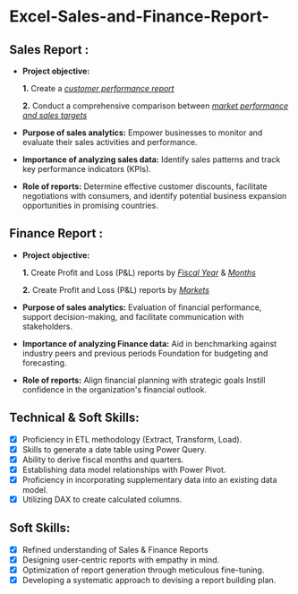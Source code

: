 # Excel-Sales-and-Finance-Report-
## Sales Report :


- **Project objective:** 

    **1.** Create a _[customer performance report](https://github.com/hemsun/Excel-Sales-and-Finance-Report-/blob/780f363cbe613ca52b18e621cfed60dd93d755c8/Customer%20Performance%20Report.pdf)_ 

    **2.** Conduct a comprehensive comparison between _[market performance and sales targets](https://github.com/hemsun/Excel-Sales-and-Finance-Report-/blob/780f363cbe613ca52b18e621cfed60dd93d755c8/Market%20Performance%20vs%20Target%20Report.pdf)_

- **Purpose of sales analytics:** Empower businesses to monitor and evaluate their sales activities and performance.

- **Importance of analyzing sales data:** Identify sales patterns and track key performance indicators (KPIs).

- **Role of reports:** Determine effective customer discounts, facilitate negotiations with consumers, and identify potential business expansion opportunities in promising countries.


## Finance Report :

- **Project objective:** 

    **1.** Create Profit and Loss (P&L) reports by _[Fiscal Year](https://github.com/hemsun/Excel-Sales-and-Finance-Report-/blob/780f363cbe613ca52b18e621cfed60dd93d755c8/P%26L%20Statement%20by%20Fiscal%20Year.pdf)_ & _[Months](https://github.com/hemsun/Excel-Sales-and-Finance-Report-/blob/780f363cbe613ca52b18e621cfed60dd93d755c8/P%26L%20Statement%20by%20Months.pdf)_ 

   **2.** Create Profit and Loss (P&L) reports by _[Markets](https://github.com/hemsun/Excel-Sales-and-Finance-Report-/blob/780f363cbe613ca52b18e621cfed60dd93d755c8/P%26L%20Statement%20by%20Markets.pdf)_

- **Purpose of sales analytics:** Evaluation of financial performance, support decision-making, and facilitate communication with stakeholders.

- **Importance of analyzing Finance data:** Aid in benchmarking against industry peers and previous periods Foundation for budgeting and forecasting.

- **Role of reports:** Align financial planning with strategic goals Instill confidence in the organization's financial outlook.


## Technical & Soft Skills:
- [x]	Proficiency in ETL methodology (Extract, Transform, Load).
- [x]	Skills to generate a date table using Power Query.
- [x]	Ability to derive fiscal months and quarters.
- [x]	Establishing data model relationships with Power Pivot.
- [x]	Proficiency in incorporating supplementary data into an existing data model.
- [x]	Utilizing DAX to create calculated columns.

## Soft Skills:
- [x]	Refined understanding of Sales & Finance Reports
- [x]	Designing user-centric reports with empathy in mind.
- [x]	Optimization of report generation through meticulous fine-tuning.
- [x]	Developing a systematic approach to devising a report building plan.
